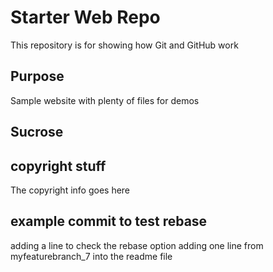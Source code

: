 # Starter Web Repo

This repository is for showing how Git and GitHub work

## Purpose

Sample website with plenty of files for demos

## Sucrose

## copyright stuff
The copyright info goes here

## example commit to test rebase
adding a line to check the rebase option
adding one line from myfeaturebranch_7 into the readme file